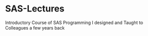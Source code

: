 # SAS-Lectures
Introductory Course of SAS Programming I designed and Taught to Colleagues a few years back
